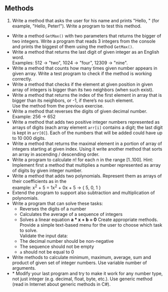 ## Methods

1. Write a method that asks the user for his name and prints "Hello, <name>" (for example, "Hello, Peter!"). Write a program to test this method.
* Write a method `GetMax()` with two parameters that returns the bigger of two integers. Write a program that reads 3 integers from the console and prints the biggest of them using the method `GetMax()`.
* Write a method that returns the last digit of given integer as an English word.   
  Examples: 512 -> "two", 1024 -> "four", 12309 -> "nine".
* Write a method that counts how many times given number appears in given array. Write a test program to check if the method is working correctly.
* Write a method that checks if the element at given position in given array of integers is bigger than its two neighbors (when such exist).
* Write a method that returns the index of the first element in array that is bigger than its neighbors, or -1, if there’s no such element.  
  Use the method from the previous exercise.
* Write a method that reverses the digits of given decimal number.   
 Example: 256 -> 652
* Write a method that adds two positive integer numbers represented as arrays of digits (each array element `arr[i]` contains a digit; the last digit is kept in `arr[0]`). Each of the numbers that will be added could have up to 10 000 digits.
* Write a method that returns the maximal element in a portion of array of integers starting at given index. Using it write another method that sorts an array in ascending / descending order.
* Write a program to calculate n! for each n in the range [1..100]. Hint: Implement first a method that multiplies a number represented as array of digits by given integer number.
* Write a method that adds two polynomials. Represent them as arrays of their coefficients as in the   
  example: x<sup>2</sup> + 5 = 1x<sup>2</sup> + 0x + 5 -> { 5, 0, 1 }
* Extend the program to support also subtraction and multiplication of polynomials.
* Write a program that can solve these tasks:
    * Reverses the digits of a number
    * Calculates the average of a sequence of integers
    * Solves a linear equation <strong>a * x + b = 0</strong>
    Create appropriate methods.   
    Provide a simple text-based menu for the user to choose which task to solve.   
    Validate the input data:
    * The decimal number should be non-negative
    * The sequence should not be empty
    * `a` should not be equal to 0
* Write methods to calculate minimum, maximum, average, sum and product of given set of integer numbers. Use variable number of arguments.
* \* Modify your last program and try to make it work for any number type, not just integer (e.g. decimal, float, byte, etc.). Use generic method (read in Internet about generic methods in C#).
